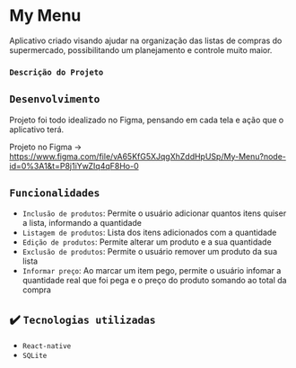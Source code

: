 
# My Menu

Aplicativo criado visando ajudar na organização das listas de compras do supermercado, possibilitando um planejamento e controle
muito maior.

### `Descrição do Projeto`

## `Desenvolvimento`
Projeto foi todo idealizado no Figma, pensando em cada tela e ação que o aplicativo terá.

Projeto no Figma -> https://www.figma.com/file/vA65KfG5XJqgXhZddHpUSp/My-Menu?node-id=0%3A1&t=P8j1iYwZIq4qF8Ho-0


## `Funcionalidades`
- `Inclusão de produtos`: Permite o usuário adicionar quantos itens quiser a lista, informando a quantidade
- `Listagem de produtos`: Lista dos itens adicionados com a quantidade
- `Edição de produtos`: Permite alterar um produto e a sua quantidade
- `Exclusão de produtos`: Permite o usuário remover um produto da sua lista
- `Informar preço`: Ao marcar um item pego, permite o usuário infomar a quantidade real que foi pega e o preço do produto somando ao total da compra
  
## ✔️ `Tecnologias utilizadas`
- `React-native`
- `SQLite`
